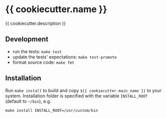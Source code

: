 # {{ cookiecutter.name }}

{{ cookiecutter.description }}

## Development

- run the tests: `make test`
- update the tests' expectations: `make test-promote`
- format source code: `make fmt`

## Installation

Run `make install` to build and copy `${{ cookiecutter.main_name }}` to your system. Installation folder is specified with the variable `INSTALL_ROOT` (default to `~/bin`), e.g.

`make install INSTALL_ROOT=/usr/custom/bin`